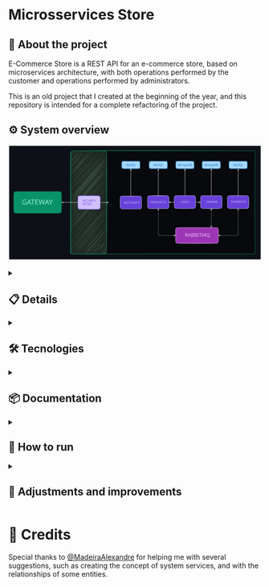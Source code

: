 # Microsservices Store

## 🔎 About the project

E-Commerce Store is a REST API for an e-commerce store, based on microservices architecture, with both operations performed by the customer and operations performed by administrators.

This is an old project that I created at the beginning of the year, and this repository is intended for a complete refactoring of the project.

## ⚙️ System overview
![application-schema](/repo/readme/application.svg)

<details>
  <summary><h2>📋 Details</h2></summary>

### Eureka
- This is the discovery service. It acts as a hub where all microservices connect, allowing them to know each other.

### Gateway
- Main entry point of the application and load balancer.

### Common
- An internal library that all microservices use to implement security features.
- Most services rely on it to implement Spring Security logic without code repetition.
- In addition to having it locally in the project, its package is also distributed via Github Packages, so even if it is not present locally, services will still be able to access the package.

### Accounts
- Manages user accounts and authentication.

### Products
- Manages products.
- Provides reliable product data to other microservices.

### Cart
- Manages customers' shopping carts.
- Allows the creation of carts for unauthenticated users, featuring the merging of the local cart with the authenticated user's cart.

### Orders
- Manages customer orders.
- Requests the generation and cancellation of payments.

### Payments
- Manages order payments.

</details>


<details>
  <summary><h2>🛠️ Tecnologies</h2></summary>

- [Spring Boot]()
- [MongoDB](https://www.mongodb.com)
- [MySQL](https://dev.mysql.com/downloads/connector/j/)
- [Redis](https://redis.io/docs/latest/)
- [RabbitMQ](https://www.rabbitmq.com/)
- [Swagger](https://swagger.io/)
- [JWT](https://github.com/auth0/java-jwt)
- [Docker](https://www.docker.com/)
- [H2](https://www.h2database.com/html/main.html)
- [TestContainers](https://testcontainers.com/)

</details>


<details>
  <summary><h2>📦 Documentation</h2></summary>

### Swagger UI

To access the OpenAPI documentation with Swagger UI, run the containers and go to http://localhost:9092/swagger-ui/index.html (Gateway). The documentation can be accessed centrally via the Gateway using the URL already mentioned, and also via the API itself (accounts, products, orders, carts, payments).

> **Notes:**
>
> - Endpoints with the prefix "Admin" require you to be logged in as a user with ADMIN or EMPLOYEE permission
> - Endpoints with the prefix "Client" only work with users with CLIENT permission
> - Endpoints with "Internal" prefix do not accept external calls
> - The Accounts service is responsible for always creating a default administrator user, using the ADMIN_USERNAME and ADMIN_PASSWORD environment variables

---

<details>
  <summary><h3> Authentication and Authorization Flow</h3></summary>

#### 1. User authenticates to the Accounts service:
- Logs in.
- API generates a JWT with user identification data: id, username and roles.
- User receives the JWT token.

#### 2. Token Validation:
- When calling any service on an endpoint that requires authorization, a security filter intercepts, captures the JWT token and decodes it.
- With the decoded JWT, the service creates a representation of the user (UserDetailsImpl) in the security context, allowing the system to know who the logged-in user is and what permissions they have.

#### 3. Integration with Spring Security:
- The mapped user is persisted in the Spring Security context.
- Spring Security then manages the user's permissions for the microservice routes.

</details>


---

### Users
- You can create three types of users: ADMIN, EMPLOYEE and CLIENT
- Each user will have different access permissions

---

### Products
- Allows you to create departments, categories, manufacturers and products
- To create a category, you must create a department
- To create a product, you must provide a category and a manufacturer
  - Products are created without a price, and you must price them later
- Allows you to create product promotions
  - When the application starts, it checks all products whose promotions have already expired and restores them to their default state.
  - Promotions use a scheduler to schedule the end of promotions.
  - Every time the application starts, it checks all products whose promotions expire within 1 hour, defining a scheduler that triggers the change of the promotional price to the original price.
  - At every zero hour, it also checks all products whose promotions expire within 1 hour and defines a scheduler for each one.

---

### Cart
- You can create an anonymous cart, which is not linked to a real user. In this case, you pass a body with the desired product data, the API will generate a cart, an ID for that cart and will return its data to you.

- In the case of authenticated users (CLIENT), it is not necessary to send a body when creating the cart
  - First you create your cart, then add the products

- It is possible to merge anonymous carts with the cart of an authenticated user. To do this, you must be authenticated.
  - The merge brings together the products but does not add their quantities
  - The anonymous cart is deleted at the end of the process

- Your cart ID is the same as your user ID

- Orders are created from this service.
  - Enter the ID of the products in your cart that you want to generate an order for
  - At this stage, it is not possible to adjust the quantity of the products, you must adjust the quantities in the cart

<details>
  <summary><span>Examples</span></summary>

#### **CREATE ANONYMOUS CART**
POST: /anonymous/carts

Content-Type: application/json

    {
        "id": "1",   // product id
        "unit": 3    // desired units
    }

**RESPONSE:**

    {
        "id": "6ab3b395-7d42-45c6-9a89-313786b0f751",
        "products": [
            {
                "id": "1",
                "name": "Intel Core i9-11900K",
                "unit": 3,
                "price": 100.00
            }
        ],
        "totalPrice": 300.00,
        "createdAt": "2024-09-23T18:23:40.2128144",
        "modifiedAt": "2024-09-23T18:23:40.2128144",
        "anon": true
    }

---



#### **CREATE CART**
POST: /carts

Content-Type: application/json

**RESPONSE:**

    {
        "id": "2",
        "products": [],
        "totalPrice": 0,
        "createdAt": "2024-09-23T18:23:40.2128144",
        "modifiedAt": "2024-09-23T18:23:40.2128144",
        "anon": true
    }

</details>

---

### Orders

- When creating orders, it does not accept external calls. The creation of an order must be done via a synchronous connection between Cart and Orders
- Serves order data to CLIENT and ADMIN
- A CLIENT user can cancel his own order
- An ADMIN user can cancel any order

---

### Payments

- Serves only other services, communicating mainly through messages.
- Allows some GET queries for system administrators.
- Receives feedback from the payment API, causing the order status to change.

---

#### Check out the project's Postman collection:
[<img src="https://run.pstmn.io/button.svg" alt="Run In Postman" style="width: 128px; height: 32px;">](https://app.getpostman.com/run-collection/31232249-c57739c1-b80d-463e-be53-c848cdbf703e?action=collection%2Ffork&source=rip_markdown&collection-url=entityId%3D31232249-c57739c1-b80d-463e-be53-c848cdbf703e%26entityType%3Dcollection%26workspaceId%3Deac3d0ef-d921-4389-8597-a53480212132)

</details>

<details>
  <summary><h2>🚀 How to run</h2></summary>

### Deploy with Docker
This docker-compose file is for demonstration purposes, facilitating deployment in any environment.

Clone this repository:

    git clone https://github.com/mtpontes/microservices-store.git

Raise the containers:

    docker-compose up --build

### Known Issues

#### Line endings in "mvnw" file causing error on deploy (CRLF vs LF)

If you are running the application on a Linux environment after cloning the repository on a Windows machine, you might encounter issues with the `mvnw` script due to line endings being converted to CRLF (Windows format) instead of LF (Unix format). This can cause the script to fail, especially when running Maven commands like:

    mvn clean install -DskipTests

This error is typically related to the line endings issue.

To fix this:

1. **Check the line endings**:
   - Open the project folder in a text editor like VSCode.
   - Check the line ending format of the `mvnw` file (it should be `LF`).

2. **Convert to LF if necessary**:
   - In VSCode, you can change the line endings by clicking on the bottom right corner where the current line ending format is displayed and selecting `LF` (Unix).
   - Alternatively, you can run the following command in Git Bash or WSL to convert the line endings:
     ```bash
     sed -i 's/\r$//' mvnw
     ```

Once you've ensured the correct line endings, run the following command to build and start the containers:

    docker-compose up --build

</details>


<details>
  <summary><h2>🔧 Adjustments and improvements</h2></summary>
The project is still under development, is currently using development settings. The next updates will focus on the following tasks:


### Priorities

- [x] Add standard price and promotional price
- [x] Add more behaviors to entities, reducing dependence on external services for basic domain rules
- [x] Add a promotional price scheduler, so that when you set a promotional price, you also set an expiration date for the promotion
- [x] Create docker-compose
- [x] Create fallbacks for failures between services
- [x] Create detailed API documentation with OpenAPI and group all documentations into Gateway
- [x] Create test routine with Github Actions
- [x] Implement caching with Redis in the Products service
- [ ] Sending emails regarding orders
<!-- - [ ] Allow users to have multiple addresses -->
<!-- - [ ] Integrate the Payments service with a real payment API, making the service fully functional -->

### Security
- [x] Implement Spring Security
- [x] Each microservice should be able to decode the JWT token, eliminating the need for the Auth microservice
- [ ] Implement OAuth2 with 2FA

### New services
- [x] Cart
- [ ] Evaluation
- [ ] DiscountCoupon

<!-- ### Infra
- [ ] Create and handle dead letter exchanges
- [ ] Configure messaging rules
- [ ] Configure load balancing rules -->

</details>

# 🤝 Credits

Special thanks to [@MadeiraAlexandre](https://github.com/MadeiraAlexandre) for helping me with several suggestions, such as creating the concept of system services, and with the relationships of some entities.